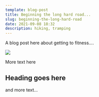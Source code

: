 ```yaml
---
template: blog-post
title: Beginning the long hard road...
slug: beginning-the-long-hard-road
date: 2021-09-08 18:32
description: hiking, tramping
---
```

A blog post here about getting to fitness....

![](/assets/29564133_d48e03ae11_o.jpg)

More text here

## Heading goes here

and more text...